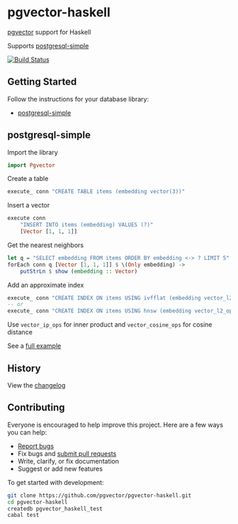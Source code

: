 # pgvector-haskell

[pgvector](https://github.com/pgvector/pgvector) support for Haskell

Supports [postgresql-simple](https://hackage.haskell.org/package/postgresql-simple)

[![Build Status](https://github.com/pgvector/pgvector-haskell/workflows/build/badge.svg?branch=master)](https://github.com/pgvector/pgvector-haskell/actions)

## Getting Started

Follow the instructions for your database library:

- [postgresql-simple](#postgresql-simple)

## postgresql-simple

Import the library

```haskell
import Pgvector
```

Create a table

```haskell
execute_ conn "CREATE TABLE items (embedding vector(3))"
```

Insert a vector

```haskell
execute conn
    "INSERT INTO items (embedding) VALUES (?)"
    [Vector [1, 1, 1]]
```

Get the nearest neighbors

```haskell
let q = "SELECT embedding FROM items ORDER BY embedding <-> ? LIMIT 5"
forEach conn q [Vector [1, 1, 1]] $ \(Only embedding) ->
    putStrLn $ show (embedding :: Vector)
```

Add an approximate index

```haskell
execute_ conn "CREATE INDEX ON items USING ivfflat (embedding vector_l2_ops) WITH (lists = 100)"
-- or
execute_ conn "CREATE INDEX ON items USING hnsw (embedding vector_l2_ops)"
```

Use `vector_ip_ops` for inner product and `vector_cosine_ops` for cosine distance

See a [full example](test/Main.hs)

## History

View the [changelog](https://github.com/pgvector/pgvector-haskell/blob/master/CHANGELOG.md)

## Contributing

Everyone is encouraged to help improve this project. Here are a few ways you can help:

- [Report bugs](https://github.com/pgvector/pgvector-haskell/issues)
- Fix bugs and [submit pull requests](https://github.com/pgvector/pgvector-haskell/pulls)
- Write, clarify, or fix documentation
- Suggest or add new features

To get started with development:

```sh
git clone https://github.com/pgvector/pgvector-haskell.git
cd pgvector-haskell
createdb pgvector_haskell_test
cabal test
```
